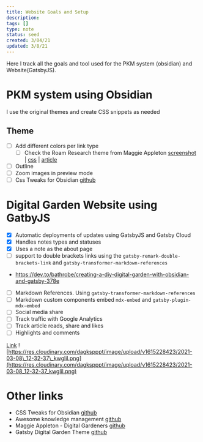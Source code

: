 ```yaml
---
title: Website Goals and Setup
description:
tags: []
type: note
status: seed
created: 3/04/21
updated: 3/8/21
---
```


Here I track all the goals and tool used for the PKM system (obsidian) and Website(GatsbyJS).

# PKM system using Obsidian 

I use the original themes and create CSS snippets as needed

## Theme

- [ ] Add different colors per link type
  - [ ] Check the Roam Research theme from Maggie Appleton [screenshot](https://github.com/theianjones/roam-research-themes/blob/master/images/mappletons_screenshot_1.png) | [css](https://github.com/theianjones/roam-research-themes/blob/master/leyendecker.css) | [article](https://maggieappleton.com/paintingroam)
- [ ] Outline
- [ ] Zoom images in preview mode 
- [ ] Css Tweaks for Obsidian [github](https://github.com/kmaasrud/awesome-obsidian#collapsing-sidebar)

#  Digital Garden Website  using GatbyJS
- [x] Automatic deployments of updates using GatsbyJS and Gatsby Cloud
- [x] Handles notes types and statuses
- [x] Uses a note as the about page
- [ ]  support to double brackets links using the `gatsby-remark-double-brackets-link` and `gatsby-transformer-markdown-references`
  - https://dev.to/bathrobe/creating-a-diy-digital-garden-with-obsidian-and-gatsby-378e
- [ ] Markdown References. Using `gatsby-transformer-markdown-references`
- [ ] Markdown custom components embed `mdx-embed` and `gatsby-plugin-mdx-embed`
- [ ] Social media share
- [ ] Track traffic with Google Analytics
- [ ] Track article reads, share and likes
- [ ] Highlights and comments

[Link](https://tomcritchlow.com/2019/02/17/building-digital-garden/) 
![https://res.cloudinary.com/dagkspppt/image/upload/v1615228423/2021-03-08\_12-32-37\_kwglil.png](https://res.cloudinary.com/dagkspppt/image/upload/v1615228423/2021-03-08_12-32-37_kwglil.png)

# Other links

- CSS Tweaks for Obsidian [github](https://github.com/kmaasrud/awesome-obsidian#collapsing-sidebar)
- Awesome knowledge management [github](https://github.com/brettkromkamp/awesome-knowledge-management)
- Maggie Appleton - Digital Gardeners [github](https://github.com/MaggieAppleton/digital-gardeners)
- Gatsby Digital Garden Theme [github](https://github.com/mathieudutour/gatsby-digital-garden/)